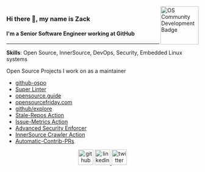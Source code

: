 <img src='https://github.com/zkoppert/zkoppert/blob/master/Rabb%20School%20of%20Continuing%20Studies%20-%20Brandeis%20University%20-%20Open%20Source%20Community%20Development%20-%202020-09-15.png?raw=true' alt='OS Community Development Badge' height='100' align="right">

### Hi there 👋, my name is Zack
#### I'm a Senior Software Engineer working at GitHub

---

**Skills**: Open Source, InnerSource, DevOps, Security, Embedded Linux systems

Open Source Projects I work on as a maintainer
- [github-ospo](https://github.com/github/github-ospo)
- [Super Linter](https://github.com/github/super-linter)
- [opensource.guide](https://github.com/github/opensource.guide)
- [opensourcefriday.com](https://github.com/github/opensourcefriday)
- [github/explore](https://github.com/github/explore)
- [Stale-Repos Action](https://github.com/github/stale-repos)
- [Issue-Metrics Action](https://github.com/github/issue-metrics)
- [Advanced Security Enforcer](https://github.com/zkoppert/advanced-security-enforcer)
- [InnerSource Crawler Action](https://github.com/zkoppert/innersource-crawler)
- [Automatic-Contrib-PRs](https://github.com/github/automatic-contrib-prs)

<div align="center">
  <a href="https://github.com/zkoppert"> <img src='https://cdn.jsdelivr.net/npm/simple-icons@3.0.1/icons/github.svg' alt='github' height='40' ></a>  
  <a href="https://www.linkedin.com/in/zack-koppert/"><img src='https://cdn.jsdelivr.net/npm/simple-icons@3.0.1/icons/linkedin.svg' alt='linkedin' height='40'> </a>  
  <a href="https://twitter.com/ZacheryK89"><img src='https://cdn.jsdelivr.net/npm/simple-icons@3.0.1/icons/twitter.svg' alt='twitter' height='40'></a>
</div>
